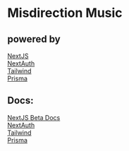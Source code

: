 # Misdirection Music


## powered by
[NextJS](https://nextjs.org/) </br>
[NextAuth](https://next-auth.js.org/) </br>
[Tailwind](https://tailwindcss.com/) </br>
[Prisma](https://www.prisma.io/) </br>


## Docs:
[NextJS Beta Docs](https://beta.nextjs.org/docs) </br>
[NextAuth](https://next-auth.js.org/getting-started/introduction) </br>
[Tailwind](https://tailwindcss.com/docs/installation) </br>
[Prisma](https://www.prisma.io/docs) </br>